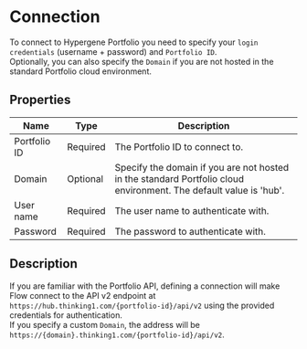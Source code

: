 # Connection

To connect to Hypergene Portfolio you need to specify your `login credentials` (username + password) and `Portfolio ID`.  
Optionally, you can also specify the `Domain` if you are not hosted in the standard Portfolio cloud environment.

## Properties
| Name            | Type             | Description                      |
|-----------------|------------------|----------------------------------|
| Portfolio ID    | Required         | The Portfolio ID to connect to.  |
| Domain          | Optional         | Specify the domain if you are not hosted in the standard Portfolio cloud environment. The default value is 'hub'. |
| User name       | Required         | The user name to authenticate with.    |
| Password        | Required         | The password to authenticate with.     |

## Description
If you are familiar with the Portfolio API, defining a connection will make Flow connect to the API v2 endpoint at `https://hub.thinking1.com/{portfolio-id}/api/v2` using the provided credentials for authentication.  
If you specify a custom `Domain`, the address will be `https://{domain}.thinking1.com/{portfolio-id}/api/v2`.